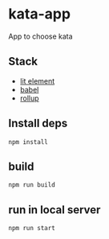 # kata-app

App to choose kata

## Stack

* [lit element](https://lit-element.polymer-project.org/)
* [babel](https://babeljs.io)
* [rollup](https://rollupjs.org/guide/en/)

## Install deps

```
npm install
```

## build 

```
npm run build
```


## run in local server

```
npm run start
```
